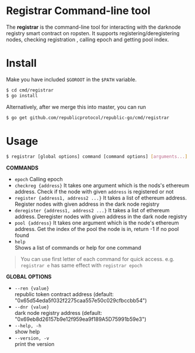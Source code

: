# Registrar Command-line tool

The **registrar** is the command-line tool for interacting with the darknode registry smart contract on ropsten.
It supports registering/deregistering nodes, checking registration , calling epoch and getting pool index.

# Install

Make you have included `$GOROOT` in the `$PATH` variable.
```bash
$ cd cmd/registrar
$ go install
```

Alternatively, after we merge this into master, you can run 
```bash
$ go get github.com/republicprotocol/republic-go/cmd/registrar
```

# Usage

```bash
$ registrar [global options] command [command options] [arguments...]
```


**COMMANDS**

- `epoch`
   Calling epoch
- `checkreg {address}`
   It takes one argument which is the nods's ethereum address.
   Check if the node with given `address` is registered or not
- `register {address1, address2 ...}`
   It takes a list of ethereum address.
   Register nodes with given address in the dark node registry
- `deregister {address1, address2 ...}`
   It takes a list of ethereum address.
   Deregister nodes with given address in the dark node registry
- `pool {address}`
   It takes one argument which is the node's ethereum address.
   Get the index of the pool the node is in, return -1 if no pool found
- `help`        
   Shows a list of commands or help for one command

> You can use first letter of each command for quick access. e.g. `registrar e` has same effect with `registrar epoch`  

**GLOBAL OPTIONS**

- `--ren {value}`    
    republic token contract address (default: "0x65d54eda5f032f2275caa557e50c029cfbccbb54")
- `--dnr {value}`    
    dark node registry address (default: "0x69eb8d26157b9e12f959ea9f189A5D75991b59e3")
- `--help, -h`     
    show help
- `--version, -v`  
    print the version

